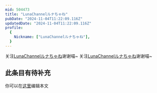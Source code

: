 ```yaml
---
mid: 504473
title: "LunaChannelルナちゃね"
pubDate: "2024-11-04T11:22:09.116Z"
updatedDate: "2024-11-04T11:22:09.116Z"
profile:
  {
    Nickname: ["LunaChannelルナちゃね"],
  }
---
```


关注[LunaChannelルナちゃね](https://space.bilibili.com/504473)谢谢喵~ 关注[LunaChannelルナちゃね](https://space.bilibili.com/504473)谢谢喵~

## 此条目有待补充
你可以在[这里](https://github.com/Yuhanawa/VTuber.ICU/edit/master/src/content/v/LunaChannelルナちゃね/index.md)编辑本文
